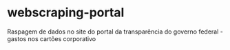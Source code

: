 # webscraping-portal
Raspagem de dados no site do portal da transparência do governo federal - gastos nos cartões corporativo 
